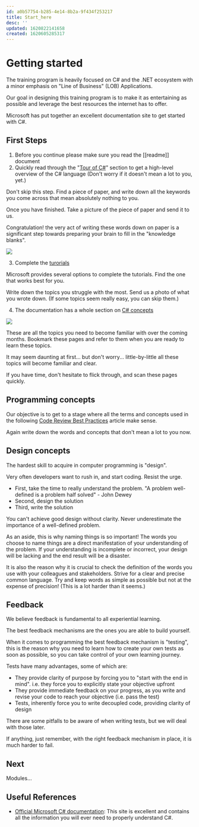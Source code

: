 ```yaml
---
id: a0b57754-b285-4e14-8b2a-9f434f253217
title: Start_here
desc: ''
updated: 1620822141658
created: 1620605285317
---
```


# Getting started

The training program is heavily focused on C# and the .NET ecosystem with a minor emphasis on "Line of Business" (LOB) Applications.

Our goal in designing this training program is to make it as entertaining as possible and leverage the best resources the internet has to offer.

Microsoft has put together an excellent documentation site to get started with C#.

## First Steps

1. Before you continue please make sure you read the [[readme]] document
2. Quickly read through the "[Tour of C#](https://docs.microsoft.com/en-us/dotnet/csharp/tour-of-csharp/)" section to get a high-level overview of the C# language (Don't worry if it doesn't mean a lot to you, yet.)

Don't skip this step. Find a piece of paper, and write down all the keywords you come across that mean absolutely nothing to you.

Once you have finished. Take a picture of the piece of paper and send it to us.

Congratulation! the very act of writing these words down on paper is a significant step towards preparing your brain to fill in the "knowledge blanks".

![](/assets/images/modules.start_here/2021-05-12-21-25-11.png)

3. Complete the [turorials](https://docs.microsoft.com/en-us/dotnet/csharp/tour-of-csharp/tutorials/)

Microsoft provides several options to complete the tutorials. Find the one that works best for you.

Write down the topics you struggle with the most. Send us a photo of what you wrote down. (If some topics seem really easy, you can skip them.)

4. The documentation has a whole section on [C# concepts](https://docs.microsoft.com/en-us/dotnet/csharp/tour-of-csharp/features)

![](/assets/images/modules.start_here/2021-05-12-22-08-29.png)

These are all the topics you need to become familiar with over the coming months. Bookmark these pages and refer to them when you are ready to learn these topics.

It may seem daunting at first... but don't worry... little-by-little all these topics will become familiar and clear.

If you have time, don't hesitate to flick through, and scan these pages quickly.

## Programming concepts

Our objective is to get to a stage where all the terms and concepts used in the following [Code Review Best Practices](https://www.kevinlondon.com/2015/05/05/code-review-best-practices.html) article make sense.

Again write down the words and concepts that don't mean a lot to you now.

## Design concepts

The hardest skill to acquire in computer programming is "design".

Very often developers want to rush in, and start coding. Resist the urge.

- First, take the time to really understand the problem. "A problem well-defined is a problem half solved" - John Dewey
- Second, design the solution
- Third, write the solution

You can't achieve good design without clarity. Never underestimate the importance of a well-defined problem.

As an aside, this is why naming things is so important! The words you choose to name things are a direct manifestation of your understanding of the problem. If your understanding is incomplete or incorrect, your design will be lacking and the end result will be a disaster.

It is also the reason why it is crucial to check the definition of the words you use with your colleagues and stakeholders. Strive for a clear and precise common language. Try and keep words as simple as possible but not at the expense of precision! (This is a lot harder than it seems.)

## Feedback

We believe feedback is fundamental to all experiential learning.

The best feedback mechanisms are the ones you are able to build yourself.

When it comes to programming the best feedback mechanism is "testing", this is the reason why you need to learn how to create your own tests as soon as possible, so you can take control of your own learning journey.

Tests have many advantages, some of which are:

- They provide clarity of purpose by forcing you to "start with the end in mind". i.e. they force you to explicitly state your objective upfront
- They provide immediate feedback on your progress, as you write and revise your code to reach your objective (i.e. pass the test)
- Tests, inherently force you to write decoupled code, providing clarity of design

There are some pitfalls to be aware of when writing tests, but we will deal with those later.

If anything, just remember, with the right feedback mechanism in place, it is much harder to fail.

## Next

Modules...

## Useful References

- [Official Microsoft C# documentation](https://docs.microsoft.com/en-us/dotnet/csharp/): This site is excellent and contains all the information you will ever need to properly understand C#.

